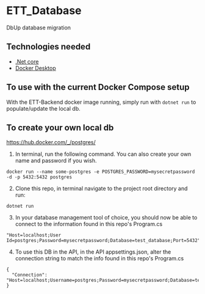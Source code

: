 # ETT_Database
DbUp database migration

## Technologies needed
- [.Net core](https://dotnet.microsoft.com/download/dotnet-core/3.1)
- [Docker Desktop](https://www.docker.com/get-started)

## To use with the current Docker Compose setup
With the ETT-Backend docker image running, simply run with `dotnet run` to populate/update the local db.

## To create your own local db
https://hub.docker.com/_/postgres/

1. In terminal, run the following command. You can also create your own name and password if you wish. 
```
docker run --name some-postgres -e POSTGRES_PASSWORD=mysecretpassword -d -p 5432:5432 postgres
```  
2. Clone this repo, in terminal navigate to the project root directory and run:
```
dotnet run
```
3. In your database management tool of choice, you should now be able to connect to the information found in this repo's Program.cs
```
"Host=localhost;User Id=postgres;Password=mysecretpassword;Database=test_database;Port=5432"
```
4. To use this DB in the API, in the API appsettings.json, alter the connection string to match the info found in this repo's Program.cs
```
{
  "Connection": "Host=localhost;Username=postgres;Password=mysecretpassword;Database=test_database"
}
```
